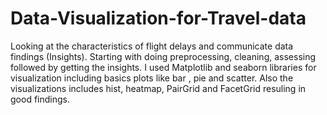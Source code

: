 # Data-Visualization-for-Travel-data
Looking at the characteristics of flight delays and communicate data findings (Insights).
Starting with doing preprocessing, cleaning, assessing followed by getting the insights.
I used Matplotlib and seaborn libraries for visualization including basics plots like bar , pie and scatter.
Also the visualizations includes hist, heatmap, PairGrid and FacetGrid resuling in good findings. 
